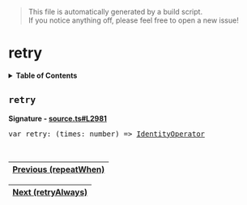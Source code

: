 > This file is automatically generated by a build script.<br>If you notice anything off, please feel free to open a new issue!

# retry

<details><summary><b>Table of Contents</b></summary>

1. [<code>retry</code>](#retry)</details>

## <a name="retry"></a><code>retry</code>

<b>Signature - [source.ts#L2981](..\/..\/packages\/core\/src\/source.ts#L2981)</b>

<pre>var retry: (times: number) =&gt; <a href="001-IdentityOperator.md#IdentityOperator">IdentityOperator</a></pre><br>

| [Previous \(repeatWhen\)](058-repeatWhen.md#readme) |
| --- |

<div align="right">

| [Next \(retryAlways\)](060-retryAlways.md#readme) |
| --- |
</div>
